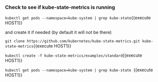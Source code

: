 ### Check to see if kube-state-metrics is running

`kubectl get pods --namespace=kube-system | grep kube-state`{{execute HOST1}}

and create it if needed (by default it will not be there)


`git clone https://github.com/kubernetes/kube-state-metrics.git kube-state-metrics`{{execute HOST1}}

`kubectl create -f kube-state-metrics/examples/standard`{{execute HOST1}}

`kubectl get pods --namespace=kube-system | grep kube-state `{{execute HOST1}}
